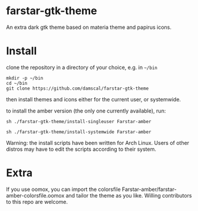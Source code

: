 # farstar-gtk-theme
An extra dark gtk theme based on materia theme and papirus icons.

# Install

clone the repository in a directory of your choice, e.g. in `~/bin`

```
mkdir -p ~/bin
cd ~/bin
git clone https://github.com/damscal/farstar-gtk-theme
```

then install themes and icons either for the current user, or systemwide.

to install the amber version (the only one currently available), run:

`sh ./farstar-gtk-theme/install-singleuser Farstar-amber`

`sh ./farstar-gtk-theme/install-systemwide Farstar-amber`

Warning: the install scripts have been written for Arch Linux. Users of other distros may have to edit the scripts according to their system.

# Extra

If you use oomox, you can import the colorsfile Farstar-amber/farstar-amber-colorsfile.oomox and tailor the theme as you like. Willing contributors to this repo are welcome.
